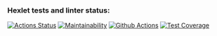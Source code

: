 ### Hexlet tests and linter status:
[![Actions Status](https://github.com/vsvetlov/python-project-50/workflows/hexlet-check/badge.svg)](https://github.com/vsvetlov/python-project-50/actions)
[![Maintainability](https://api.codeclimate.com/v1/badges/d070104d563938fd07d4/maintainability)](https://codeclimate.com/github/vsvetlov/python-project-50/maintainability)
[![Github Actions](https://github.com/vsvetlov/python-project-50/workflows/CI/badge.svg)](https://github.com/vsvetlov/python-project-50/actions)
[![Test Coverage](https://api.codeclimate.com/v1/badges/df66c0cbbeca7d822f23/test_coverage)](https://codeclimate.com/github/vsvetlov/python-project-50/test_coverage)
